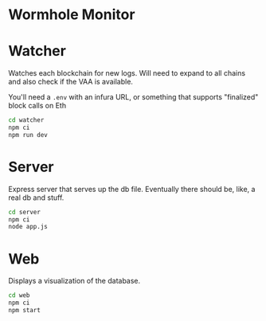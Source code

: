 # Wormhole Monitor

# Watcher

Watches each blockchain for new logs. Will need to expand to all chains and also check if the VAA is available.

You'll need a `.env` with an infura URL, or something that supports "finalized" block calls on Eth

```bash
cd watcher
npm ci
npm run dev
```

# Server

Express server that serves up the db file. Eventually there should be, like, a real db and stuff.

```bash
cd server
npm ci
node app.js
```

# Web

Displays a visualization of the database.

```bash
cd web
npm ci
npm start
```
